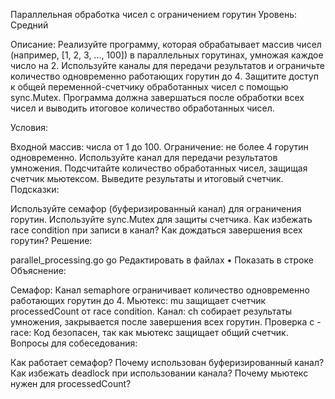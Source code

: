Параллельная обработка чисел с ограничением горутин
Уровень: Средний

Описание: Реализуйте программу, которая обрабатывает 
массив чисел (например, [1, 2, 3, ..., 100]) в параллельных горутинах, умножая каждое число на 2. 
Используйте каналы для передачи результатов и ограничьте количество одновременно работающих горутин до 4. 
Защитите доступ к общей переменной-счетчику обработанных чисел с помощью sync.Mutex. 
Программа должна завершаться после обработки всех чисел и выводить итоговое количество обработанных чисел.

Условия:

Входной массив: числа от 1 до 100.
Ограничение: не более 4 горутин одновременно.
Используйте канал для передачи результатов умножения.
Подсчитайте количество обработанных чисел, защищая счетчик мьютексом.
Выведите результаты и итоговый счетчик.
Подсказки:

Используйте семафор (буферизированный канал) для ограничения горутин.
Используйте sync.Mutex для защиты счетчика.
Как избежать race condition при записи в канал?
Как дождаться завершения всех горутин?
Решение:

parallel_processing.go
go
Редактировать в файлах
•
Показать в строке
Объяснение:

Семафор: Канал semaphore ограничивает количество одновременно работающих горутин до 4.
Мьютекс: mu защищает счетчик processedCount от race condition.
Канал: ch собирает результаты умножения, закрывается после завершения всех горутин.
Проверка с -race: Код безопасен, так как мьютекс защищает общий счетчик.
Вопросы для собеседования:

Как работает семафор? Почему использован буферизированный канал?
Как избежать deadlock при использовании канала?
Почему мьютекс нужен для processedCount?